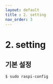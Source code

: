 ```yaml
---
layout: default
title : 2. setting
nav_order: 3
---
```


# 2. setting

## 기본 설정

```
$ sudo raspi-config
```

